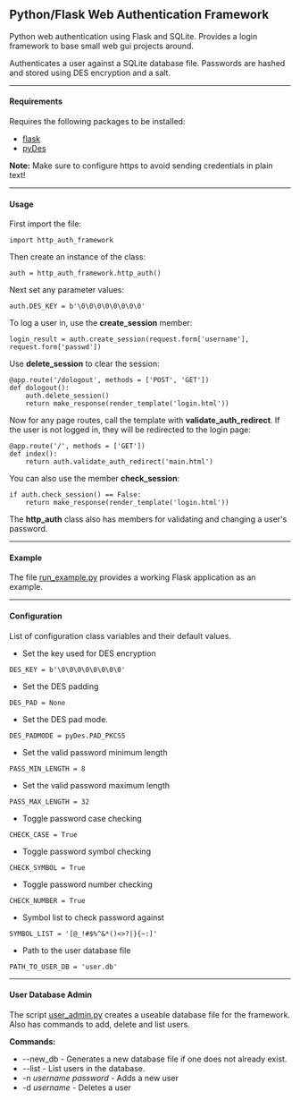 ##  Python/Flask Web Authentication Framework

Python web authentication using Flask and SQLite.  Provides a login framework to base small web gui projects around.

Authenticates a user against a SQLite database file.  Passwords are hashed and stored using DES encryption and a salt.

-----

#### Requirements
Requires the following packages to be installed:
- [flask](https://flask.palletsprojects.com)
- [pyDes](http://whitemans.ca/des.html)

__Note:__ Make sure to configure https to avoid sending credentials in plain text!

-----

#### Usage

First import the file:
```
import http_auth_framework
```

Then create an instance of the class:
```
auth = http_auth_framework.http_auth()
```

Next set any parameter values:
```
auth.DES_KEY = b'\0\0\0\0\0\0\0\0'
```

To log a user in, use the __create_session__ member:
```
login_result = auth.create_session(request.form['username'], request.form['passwd'])
```

Use __delete_session__ to clear the session:
```
@app.route('/dologout', methods = ['POST', 'GET'])
def dologout():
    auth.delete_session()
    return make_response(render_template('login.html'))
```

Now for any page routes, call the template with __validate_auth_redirect__.
If the user is not logged in, they will be redirected to the login page:
```
@app.route('/', methods = ['GET'])
def index():
    return auth.validate_auth_redirect('main.html')
```

You can also use the member __check_session__:
```
if auth.check_session() == False:
    return make_response(render_template('login.html'))
```

The __http_auth__ class also has members for validating and changing a user's password.

-----

#### Example

The file [run_example.py](https://github.com/wtfsystems/snippets/blob/master/http_auth_framework/run_example.py) provides a working Flask application as an example.

-----

#### Configuration

List of configuration class variables and their default values.

- Set the key used for DES encryption
```
DES_KEY = b'\0\0\0\0\0\0\0\0'
```

- Set the DES padding
```
DES_PAD = None
```

- Set the DES pad mode.
```
DES_PADMODE = pyDes.PAD_PKCS5
```

- Set the valid password minimum length
```
PASS_MIN_LENGTH = 8
```

- Set the valid password maximum length
```
PASS_MAX_LENGTH = 32
```

- Toggle password case checking
```
CHECK_CASE = True
```

- Toggle password symbol checking
```
CHECK_SYMBOL = True
```

- Toggle password number checking
```
CHECK_NUMBER = True
```

- Symbol list to check password against
```
SYMBOL_LIST = '[@_!#$%^&*()<>?|}{~:]'
```

- Path to the user database file
```
PATH_TO_USER_DB = 'user.db'
```

-----

#### User Database Admin
The script [user_admin.py](https://github.com/wtfsystems/http_auth_framework/blob/master/user_admin.py) creates a useable database file for the framework.  Also has commands to add, delete and list users.

__Commands:__
- --new_db - Generates a new database file if one does not already exist.
- --list - List users in the database.
- -n *username* *password* - Adds a new user
- -d *username* - Deletes a user
